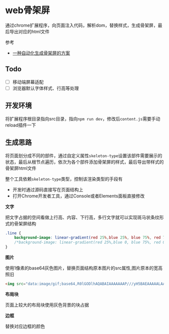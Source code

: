 web骨架屏
===

通过chrome扩展程序，向页面注入代码，解析dom，替换样式，生成骨架屏，最后导出对应的html文件

参考
* [一种自动化生成骨架屏的方案](https://github.com/Jocs/jocs.github.io/issues/22)

## Todo
* [ ] 移动端屏幕适配
* [ ] 浏览器默认字体样式、行高等处理

## 开发环境

将扩展程序根目录指向src目录，指向`npm run dev`，修改后`content.js`需要手动reload插件一下

## 生成思路
将页面划分成不同的部件，通过自定义属性`skeleton-type`设置该部件需要展示的状态，最后从根节点遍历，依次为各个部件添加骨架屏的样式，最后导出带样式的骨架屏html文件

整个工具依赖`skeleton-type`类型，控制该渲染类型的手段有
* 开发时通过源码直接写在页面结构上
* 打开Chrome开发者工具，通过Console或者Elements面板直接修改

**文字**

把文字占据的空间看做上行高、内容、下行高，多行文字就可以实现斑马状条纹形式的骨架屏结构

```css
.line {
    background-image: linear-gradient(red 25%,blue 25%, blue 75%, red 75%);
    /*background-image: linear-gradient(red 25%,blue 0, blue 75%, red 0); // 与上面等价*/
}
```

**图片**

使用1像素的base64灰色图片，替换页面结构原本图片的src属性,图片原本的宽高照旧

```html
<img src="data:image/gif;base64,R0lGODlhAQABAIAAAAAAAP///yH5BAEAAAAALAAAAAABAAEAAAIBRAA7" alt="">
```

**布局块**

页面上较大的布局块使用灰色背景的块占据

**边框**

替换对应边框的颜色
